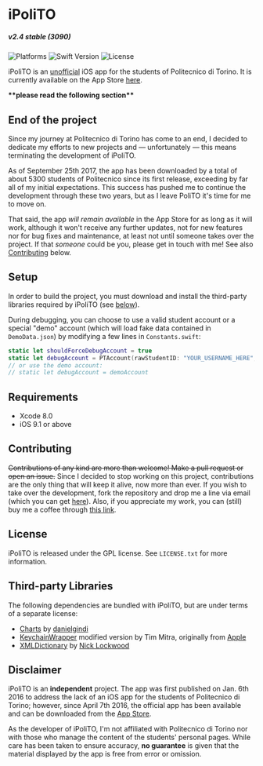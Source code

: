 # iPoliTO
##### v2.4 stable (3090)
![Platforms](https://img.shields.io/badge/platform-iOS-lightgrey.svg) ![Swift Version](https://img.shields.io/badge/swift-3.0-orange.svg) ![License](https://img.shields.io/badge/license-GPL-blue.svg)

iPoliTO is an [unofficial](#disclaimer) iOS app for the students of Politecnico di Torino. It is currently available on the App Store [here](https://itunes.apple.com/app/id1069740093).

**\*\*please read the following section\*\***

## End of the project

Since my journey at Politecnico di Torino has come to an end, I decided to dedicate my efforts to new projects and — unfortunately — this means terminating the development of iPoliTO.

As of September 25th 2017, the app has been downloaded by a total of about 5300 students of Politecnico since its first release, exceeding by far all of my initial expectations. This success has pushed me to continue the development through these two years, but as I leave PoliTO it's time for me to move on.

That said, the app *will remain available* in the App Store for as long as it will work, although it won't receive any further updates, not for new features nor for bug fixes and maintenance, at least not until someone takes over the project. If that *someone* could be you, please get in touch with me! See also [Contributing](#contributing) below.

## Setup

In order to build the project, you must download and install the third-party libraries required by iPoliTO (see [below](#third-party-libraries)).

During debugging, you can choose to use a valid student account or a special "demo" account (which will load fake data contained in `DemoData.json`) by modifying a few lines in `Constants.swift`:
```swift
static let shouldForceDebugAccount = true
static let debugAccount = PTAccount(rawStudentID: "YOUR_USERNAME_HERE", password: "YOUR_PASSWORD_HERE")
// or use the demo account:
// static let debugAccount = demoAccount
``` 

## Requirements

* Xcode 8.0
* iOS 9.1 or above

## Contributing

~~Contributions of any kind are more than welcome! Make a pull request or open an issue.~~ Since I decided to stop working on this project, contributions are the only thing that will keep it alive, now more than ever. If you wish to take over the development, fork the repository and drop me a line via email (which you can get [here](http://www.google.com/recaptcha/mailhide/d?k=01ys_oH8diibdp4NutCjUm1g==&c=XJSuaCQuHkhwF0OCbZ6TTKgozy7Y75ejMC9G2BDXnAg=)). Also, if you appreciate my work, you can (still) buy me a coffee through [this link](https://www.paypal.com/cgi-bin/webscr?cmd=_donations&business=rapisarda%2ecarlo%40gmail%2ecom&lc=IT&item_name=iPoliTO&currency_code=EUR&bn=PP%2dDonationsBF%3abtn_donate_SM%2egif%3aNonHosted).

## License

iPoliTO is released under the GPL license. See `LICENSE.txt` for more information.

## Third-party Libraries

The following dependencies are bundled with iPoliTO, but are under terms of a separate license:
* [Charts](https://github.com/danielgindi/Charts) by [danielgindi](https://github.com/danielgindi)
* [KeychainWrapper](http://www.raywenderlich.com/wp-content/uploads/2014/12/KeychainWrapper.zip) modified version by Tim Mitra, originally from [Apple](https://developer.apple.com/library/ios/samplecode/GenericKeychain/Listings/Classes_KeychainItemWrapper_m.html#//apple_ref/doc/uid/DTS40007797-Classes_KeychainItemWrapper_m-DontLinkElementID_10)
* [XMLDictionary](https://github.com/nicklockwood/XMLDictionary) by [Nick Lockwood](https://github.com/nicklockwood)

## Disclaimer

iPoliTO is an **independent** project. The app was first published on Jan. 6th 2016 to address the lack of an iOS app for the students of Politecnico di Torino; however, since April 7th 2016, the official app has been available and can be downloaded from the [App Store](https://itunes.apple.com/app/id1087287751).

As the developer of iPoliTO, I'm not affiliated with Politecnico di Torino nor with those who manage the content of the students' personal pages. While care has been taken to ensure accuracy, **no guarantee** is given that the material displayed by the app is free from error or omission.
